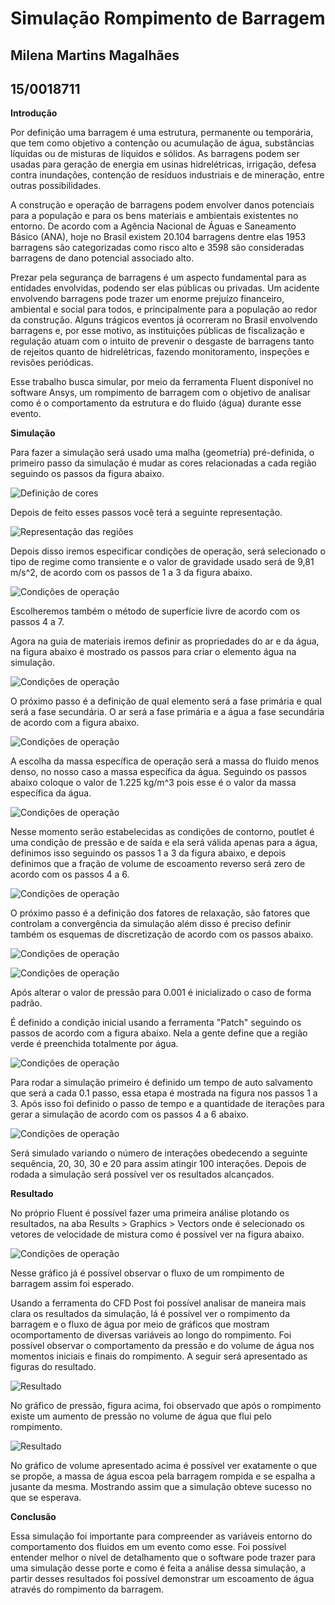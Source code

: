 # Simulação Rompimento de Barragem
## Milena Martins Magalhães
## 15/0018711


**Introdução**

Por definição uma barragem é uma estrutura, permanente ou temporária, que tem como objetivo a contenção ou acumulação de água, substâncias líquidas ou de misturas de líquidos e sólidos. As barragens podem ser usadas para geração de energia em usinas hidrelétricas, irrigação, defesa contra inundações, contenção de resíduos industriais e de mineração, entre outras possibilidades.

A construção e operação de barragens podem envolver danos potenciais para a população e para os bens materiais e ambientais existentes no entorno. De acordo com a Agência Nacional de Águas e Saneamento Básico (ANA), hoje no Brasil existem 20.104 barragens dentre elas 1953 barragens são categorizadas como risco alto e 3598 são consideradas barragens de dano potencial associado alto. 

Prezar pela segurança de barragens é um aspecto fundamental para as entidades envolvidas, podendo ser elas públicas ou privadas. Um acidente envolvendo barragens pode trazer um enorme prejuízo financeiro, ambiental e social para todos, e principalmente para a população ao redor da construção. Alguns trágicos eventos já ocorreram no Brasil envolvendo barragens e, por esse motivo, as instituições públicas de fiscalização e regulação atuam com o intuito de prevenir o desgaste de barragens tanto de rejeitos quanto de hidrelétricas, fazendo monitoramento, inspeções e revisões periódicas.

Esse trabalho busca simular, por meio da ferramenta Fluent disponível no software Ansys, um rompimento de barragem com o objetivo de analisar como é o comportamento da estrutura e do fluido (água) durante esse evento.

**Simulação**

Para fazer a simulação será usado uma malha (geometria) pré-definida, o primeiro passo da simulação é mudar as cores relacionadas a cada região seguindo os passos da figura abaixo. 

![Definição de cores](02.png)

Depois de feito esses passos você terá a seguinte representação.

![Representação das regiões](03.png)

Depois disso iremos especificar condições de operação, será selecionado o tipo de regime como transiente e o valor de gravidade usado será de 9,81 m/s^2, de acordo com os passos de 1 a 3 da figura abaixo.

![Condições de operação](04.png)

Escolheremos também o método de superfície livre de acordo com os passos 4 a 7.

Agora na guia de materiais iremos definir as propriedades do ar e da água, na figura abaixo é mostrado os passos para criar o elemento água na simulação.

![Condições de operação](05.png)

O próximo passo é a definição de qual elemento será a fase primária e qual será a fase secundária. O ar será a fase primária e a água a fase secundária de acordo com a figura abaixo.

![Condições de operação](06.png)

A escolha da massa específica de operação será a massa do fluido menos denso, no nosso caso a massa específica da água. Seguindo os passos abaixo coloque o valor de 1.225 kg/m^3 pois esse é o valor da massa específica da água.

![Condições de operação](07.png)

Nesse momento serão estabelecidas as condições de contorno, poutlet é uma condição de pressão e de saída e ela será válida apenas para a água, definimos isso seguindo os passos 1 a 3 da figura abaixo, e depois definimos que a fração de volume de escoamento reverso será zero de acordo com os passos 4 a 6.

![Condições de operação](08.png)

O próximo passo é a definição dos fatores de relaxação, são fatores que controlam a convergência da simulação além disso é preciso definir também os esquemas de discretização de acordo com os passos abaixo.

![Condições de operação](09.png)

![Condições de operação](10.png)

Após alterar o valor de pressão para 0.001 é inicializado o caso de forma padrão.

É definido a condição inicial usando a ferramenta "Patch" seguindo os passos de acordo com a figura abaixo. Nela a gente define que a região verde é preenchida totalmente por água.

![Condições de operação](11.png)

Para rodar a simulação primeiro é definido um tempo de auto salvamento que será a cada 0.1 passo, essa etapa é mostrada na figura nos passos 1 a 3. Após isso foi definido o passo de tempo e a quantidade de iterações para gerar a simulação de acordo com os passos 4 a 6 abaixo. 

![Condições de operação](12.png)

Será simulado variando o número de interações obedecendo a seguinte sequência, 20, 30, 30 e 20 para assim atingir 100 interações. Depois de rodada a simulação será possível ver os resultados alcançados.

**Resultado**

No próprio Fluent é possível fazer uma primeira análise plotando os resultados, na aba Results > Graphics > Vectors onde é selecionado os vetores de velocidade de mistura como é possível ver na figura abaixo. 

![Condições de operação](13.png)

Nesse gráfico já é possível observar o fluxo de um rompimento de barragem assim foi esperado.

Usando a ferramenta do CFD Post foi possível analisar de maneira mais clara os resultados da simulação, lá é possível ver o rompimento da barragem e o fluxo de água por meio de gráficos que mostram ocomportamento de diversas variáveis ao longo do rompimento. Foi possível observar o comportamento da pressão e do volume de água nos momentos iniciais e finais do rompimento. A seguir será apresentado as figuras do resultado.

![Resultado](resultado_pressão.png)

No gráfico de pressão, figura acima, foi observado que após o rompimento existe um aumento de pressão no volume de água que flui pelo rompimento.

![Resultado](resultado_volume.png)

No gráfico de volume apresentado acima é possível ver exatamente o que se propõe, a massa de água escoa pela barragem rompida e se espalha a jusante da mesma. Mostrando assim que a simulação obteve sucesso no que se esperava. 

**Conclusão**

Essa simulação foi importante para compreender as variáveis entorno do comportamento dos fluidos em um evento como esse. Foi possível entender melhor o nível de detalhamento que o software pode trazer para uma simulação desse porte e como é feita a análise dessa simulação, a partir desses resultados foi possível demonstrar um escoamento de água através do rompimento da barragem.  




